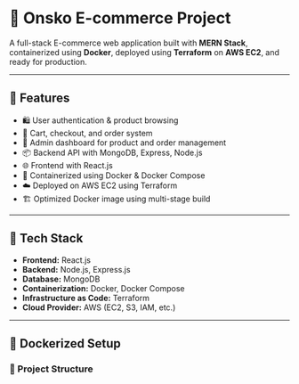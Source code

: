 # 🛒 Onsko E-commerce Project

A full-stack E-commerce web application built with **MERN Stack**, containerized using **Docker**, deployed using **Terraform** on **AWS EC2**, and ready for production.

---

## 🚀 Features

- 🛍️ User authentication & product browsing
- 🧺 Cart, checkout, and order system
- 🧾 Admin dashboard for product and order management
- 📦 Backend API with MongoDB, Express, Node.js
- 🌐 Frontend with React.js
- 🐳 Containerized using Docker & Docker Compose
- ☁️ Deployed on AWS EC2 using Terraform
- 🏗️ Optimized Docker image using multi-stage build

---

## 🧱 Tech Stack

- **Frontend:** React.js
- **Backend:** Node.js, Express.js
- **Database:** MongoDB
- **Containerization:** Docker, Docker Compose
- **Infrastructure as Code:** Terraform
- **Cloud Provider:** AWS (EC2, S3, IAM, etc.)

---

## 🐳 Dockerized Setup

### 📂 Project Structure

